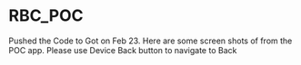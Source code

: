# RBC_POC
Pushed the Code to Got on Feb 23.
Here are some screen shots of from the POC app.
Please use Device Back button to navigate to Back
